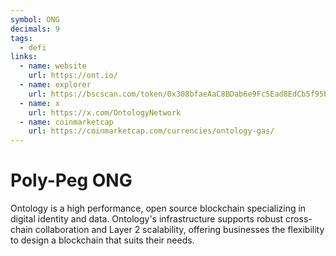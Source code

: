 ```yaml
---
symbol: ONG
decimals: 9
tags:
  - defi
links:
  - name: website
    url: https://ont.io/
  - name: explorer
    url: https://bscscan.com/token/0x308bfaeAaC8BDab6e9Fc5Ead8EdCb5f95b0599d9
  - name: x
    url: https://x.com/OntologyNetwork
  - name: coinmarketcap
    url: https://coinmarketcap.com/currencies/ontology-gas/
---
```


# Poly-Peg ONG

Ontology is a high performance, open source blockchain specializing in digital identity and data. Ontology's infrastructure supports robust cross-chain collaboration and Layer 2 scalability, offering businesses the flexibility to design a blockchain that suits their needs.
